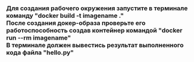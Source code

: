 <h3 align="left">Для создания рабочего окружения запустите в терминале команду "docker build -t imagename ."<br>
После создания докер-образа проверьте его работоспособность создав контейнер командой "docker run --rm imagename"<br>
В терминале должен вывестись результат выполненного кода файла <bold>"hello.py"<bold>
</h3>